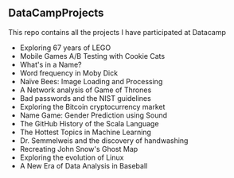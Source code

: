 ## DataCampProjects

This repo contains all the projects I have participated at Datacamp

- Exploring 67 years of LEGO
- Mobile Games A/B Testing with Cookie Cats
- What's in a Name?
- Word frequency in Moby Dick
- Naïve Bees: Image Loading and Processing
- A Network analysis of Game of Thrones
- Bad passwords and the NIST guidelines
- Exploring the Bitcoin cryptocurrency market
- Name Game: Gender Prediction using Sound
- The GitHub History of the Scala Language
- The Hottest Topics in Machine Learning
- Dr. Semmelweis and the discovery of handwashing
- Recreating John Snow's Ghost Map
- Exploring the evolution of Linux
- A New Era of Data Analysis in Baseball
